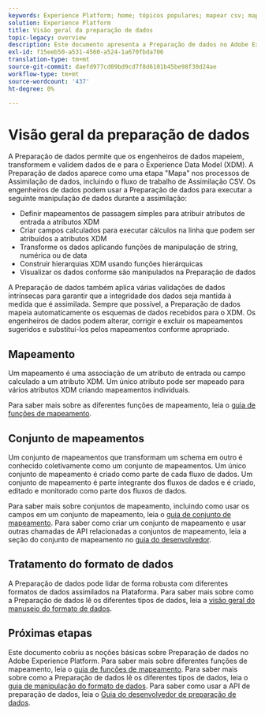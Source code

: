 ```yaml
---
keywords: Experience Platform; home; tópicos populares; mapear csv; mapear arquivo csv; mapear arquivo csv para xdm; mapear csv para xdm; guia da interface do usuário; mapeador; mapeamento; preparação de dados; preparação de dados;
solution: Experience Platform
title: Visão geral da preparação de dados
topic-legacy: overview
description: Este documento apresenta a Preparação de dados no Adobe Experience Platform.
exl-id: f15eeb50-a531-4560-a524-1a670fbda706
translation-type: tm+mt
source-git-commit: daefd977cd09bd9cd7f8d6101b45be98f30d24ae
workflow-type: tm+mt
source-wordcount: '437'
ht-degree: 0%

---
```



# Visão geral da preparação de dados

A Preparação de dados permite que os engenheiros de dados mapeiem, transformem e validem dados de e para o Experience Data Model (XDM). A Preparação de dados aparece como uma etapa &quot;Mapa&quot; nos processos de Assimilação de dados, incluindo o fluxo de trabalho de Assimilação CSV. Os engenheiros de dados podem usar a Preparação de dados para executar a seguinte manipulação de dados durante a assimilação:

- Definir mapeamentos de passagem simples para atribuir atributos de entrada a atributos XDM
- Criar campos calculados para executar cálculos na linha que podem ser atribuídos a atributos XDM
- Transforme os dados aplicando funções de manipulação de string, numérica ou de data
- Construir hierarquias XDM usando funções hierárquicas
- Visualizar os dados conforme são manipulados na Preparação de dados

A Preparação de dados também aplica várias validações de dados intrínsecas para garantir que a integridade dos dados seja mantida à medida que é assimilada. Sempre que possível, a Preparação de dados mapeia automaticamente os esquemas de dados recebidos para o XDM. Os engenheiros de dados podem alterar, corrigir e excluir os mapeamentos sugeridos e substituí-los pelos mapeamentos conforme apropriado.

## Mapeamento

Um mapeamento é uma associação de um atributo de entrada ou campo calculado a um atributo XDM. Um único atributo pode ser mapeado para vários atributos XDM criando mapeamentos individuais.

Para saber mais sobre as diferentes funções de mapeamento, leia o [guia de funções de mapeamento](./functions.md).

## Conjunto de mapeamentos

Um conjunto de mapeamentos que transformam um schema em outro é conhecido coletivamente como um conjunto de mapeamentos. Um único conjunto de mapeamento é criado como parte de cada fluxo de dados. Um conjunto de mapeamento é parte integrante dos fluxos de dados e é criado, editado e monitorado como parte dos fluxos de dados.

Para saber mais sobre conjuntos de mapeamento, incluindo como usar os campos em um conjunto de mapeamento, leia o [guia de conjunto de mapeamento](./mapping-set.md). Para saber como criar um conjunto de mapeamento e usar outras chamadas de API relacionadas a conjuntos de mapeamento, leia a seção do conjunto de mapeamento no [guia do desenvolvedor](./api/mapping-set.md).

## Tratamento do formato de dados

A Preparação de dados pode lidar de forma robusta com diferentes formatos de dados assimilados na Plataforma. Para saber mais sobre como a Preparação de dados lê os diferentes tipos de dados, leia a [visão geral do manuseio do formato de dados](./data-handling.md).

## Próximas etapas

Este documento cobriu as noções básicas sobre Preparação de dados no Adobe Experience Platform. Para saber mais sobre diferentes funções de mapeamento, leia o [guia de funções de mapeamento](./functions.md). Para saber mais sobre como a Preparação de dados lê os diferentes tipos de dados, leia o [guia de manipulação do formato de dados](./data-handling.md#dates). Para saber como usar a API de preparação de dados, leia o [Guia do desenvolvedor de preparação de dados](api/overview.md).
